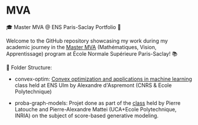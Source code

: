# MVA
🎓 Master MVA @ ENS Paris-Saclay Portfolio 🚀

Welcome to the GitHub repository showcasing my work during my academic journey in the [Master MVA](https://www.master-mva.com) (Mathématiques, Vision, Apprentissage) program at École Normale Supérieure Paris-Saclay! 📚

📂 Folder Structure:
- convex-optim: [Convex optimization and applications in machine learning](https://www.di.ens.fr/~aspremon/OptConvexeM2.html) class held at ENS Ulm by Alexandre d'Aspremont (CNRS & Ecole Polytechnique)  

- proba-graph-models: Projet done as part of the [class](https://lmbp.uca.fr/~latouche/mva/IntroductiontoProbabilisticGraphicalModelsMVA.html) held by Pierre Latouche and Pierre-Alexandre Mattei (UCA+Ecole Polytechnique, INRIA) on the subject of score-based generative modeling.
